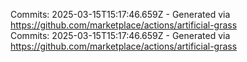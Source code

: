 Commits: 2025-03-15T15:17:46.659Z - Generated via https://github.com/marketplace/actions/artificial-grass
<br>
Commits: 2025-03-15T15:17:46.659Z - Generated via https://github.com/marketplace/actions/artificial-grass
<br>
